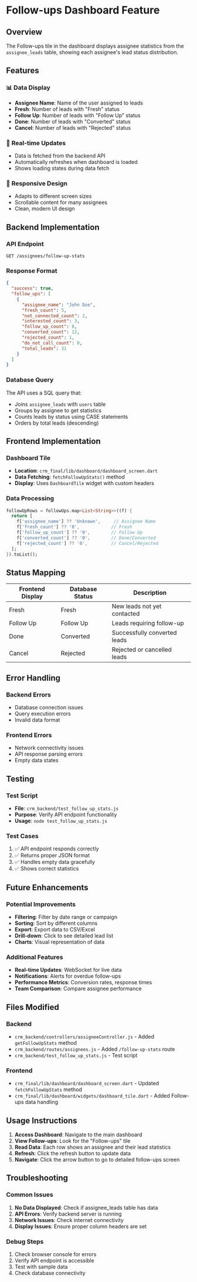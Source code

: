 # Follow-ups Dashboard Feature

## Overview
The Follow-ups tile in the dashboard displays assignee statistics from the `assignee_leads` table, showing each assignee's lead status distribution.

## Features

### 📊 **Data Display**
- **Assignee Name**: Name of the user assigned to leads
- **Fresh**: Number of leads with "Fresh" status
- **Follow Up**: Number of leads with "Follow Up" status  
- **Done**: Number of leads with "Converted" status
- **Cancel**: Number of leads with "Rejected" status

### 🔄 **Real-time Updates**
- Data is fetched from the backend API
- Automatically refreshes when dashboard is loaded
- Shows loading states during data fetch

### 📱 **Responsive Design**
- Adapts to different screen sizes
- Scrollable content for many assignees
- Clean, modern UI design

## Backend Implementation

### API Endpoint
```
GET /assignees/follow-up-stats
```

### Response Format
```json
{
  "success": true,
  "follow_ups": [
    {
      "assignee_name": "John Doe",
      "fresh_count": 5,
      "not_connected_count": 2,
      "interested_count": 3,
      "follow_up_count": 8,
      "converted_count": 12,
      "rejected_count": 1,
      "do_not_call_count": 0,
      "total_leads": 31
    }
  ]
}
```

### Database Query
The API uses a SQL query that:
- Joins `assignee_leads` with `users` table
- Groups by assignee to get statistics
- Counts leads by status using CASE statements
- Orders by total leads (descending)

## Frontend Implementation

### Dashboard Tile
- **Location**: `crm_final/lib/dashboard/dashboard_screen.dart`
- **Data Fetching**: `fetchFollowUpStats()` method
- **Display**: Uses `DashboardTile` widget with custom headers

### Data Processing
```dart
followUpRows = followUps.map<List<String>>((f) {
  return [
    f['assignee_name'] ?? 'Unknown',     // Assignee Name
    f['fresh_count'] ?? '0',            // Fresh
    f['follow_up_count'] ?? '0',        // Follow Up
    f['converted_count'] ?? '0',        // Done/Converted
    f['rejected_count'] ?? '0',         // Cancel/Rejected
  ];
}).toList();
```

## Status Mapping

| Frontend Display | Database Status | Description |
|------------------|-----------------|-------------|
| Fresh | Fresh | New leads not yet contacted |
| Follow Up | Follow Up | Leads requiring follow-up |
| Done | Converted | Successfully converted leads |
| Cancel | Rejected | Rejected or cancelled leads |

## Error Handling

### Backend Errors
- Database connection issues
- Query execution errors
- Invalid data format

### Frontend Errors
- Network connectivity issues
- API response parsing errors
- Empty data states

## Testing

### Test Script
- **File**: `crm_backend/test_follow_up_stats.js`
- **Purpose**: Verify API endpoint functionality
- **Usage**: `node test_follow_up_stats.js`

### Test Cases
1. ✅ API endpoint responds correctly
2. ✅ Returns proper JSON format
3. ✅ Handles empty data gracefully
4. ✅ Shows correct statistics

## Future Enhancements

### Potential Improvements
- **Filtering**: Filter by date range or campaign
- **Sorting**: Sort by different columns
- **Export**: Export data to CSV/Excel
- **Drill-down**: Click to see detailed lead list
- **Charts**: Visual representation of data

### Additional Features
- **Real-time Updates**: WebSocket for live data
- **Notifications**: Alerts for overdue follow-ups
- **Performance Metrics**: Conversion rates, response times
- **Team Comparison**: Compare assignee performance

## Files Modified

### Backend
- `crm_backend/controllers/assigneeController.js` - Added `getFollowUpStats` method
- `crm_backend/routes/assignees.js` - Added `/follow-up-stats` route
- `crm_backend/test_follow_up_stats.js` - Test script

### Frontend
- `crm_final/lib/dashboard/dashboard_screen.dart` - Updated `fetchFollowUpStats` method
- `crm_final/lib/dashboard/widgets/dashboard_tile.dart` - Added Follow-ups data handling

## Usage Instructions

1. **Access Dashboard**: Navigate to the main dashboard
2. **View Follow-ups**: Look for the "Follow-ups" tile
3. **Read Data**: Each row shows an assignee and their lead statistics
4. **Refresh**: Click the refresh button to update data
5. **Navigate**: Click the arrow button to go to detailed follow-ups screen

## Troubleshooting

### Common Issues
1. **No Data Displayed**: Check if assignee_leads table has data
2. **API Errors**: Verify backend server is running
3. **Network Issues**: Check internet connectivity
4. **Display Issues**: Ensure proper column headers are set

### Debug Steps
1. Check browser console for errors
2. Verify API endpoint is accessible
3. Test with sample data
4. Check database connectivity
